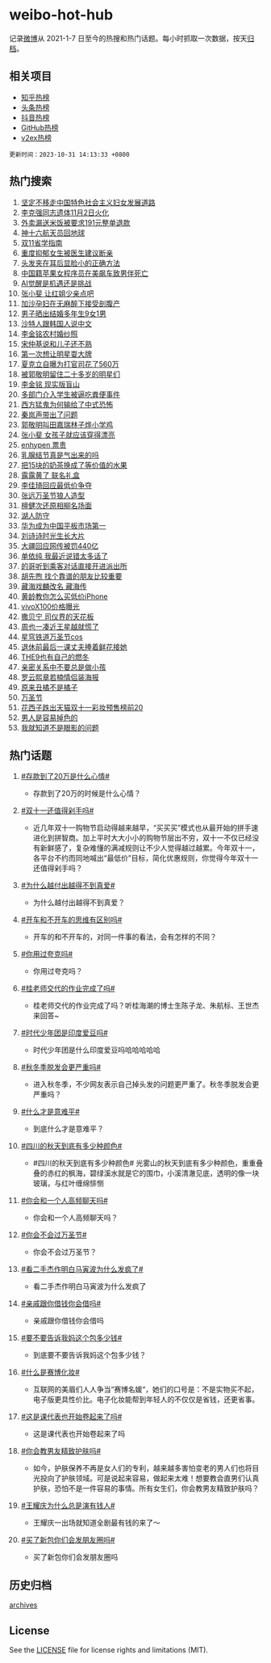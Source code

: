 # weibo-hot-hub

记录[微博](https://www.weibo.com)从 2021-1-7 日至今的热搜和热门话题。每小时抓取一次数据，按天[归档](archives)。

## 相关项目

- [知乎热榜](https://github.com/lonnyzhang423/zhihu-hot-hub)
- [头条热榜](https://github.com/lonnyzhang423/toutiao-hot-hub)
- [抖音热榜](https://github.com/lonnyzhang423/douyin-hot-hub)
- [GitHub热榜](https://github.com/lonnyzhang423/github-hot-hub)
- [v2ex热榜](https://github.com/lonnyzhang423/v2ex-hot-hub)


`更新时间：2023-10-31 14:13:33 +0800`

## 热门搜索

1. [坚定不移走中国特色社会主义妇女发展道路](https://m.weibo.cn/search?containerid=100103type%3D1%26t%3D10%26q%3D%23%E5%9D%9A%E5%AE%9A%E4%B8%8D%E7%A7%BB%E8%B5%B0%E4%B8%AD%E5%9B%BD%E7%89%B9%E8%89%B2%E7%A4%BE%E4%BC%9A%E4%B8%BB%E4%B9%89%E5%A6%87%E5%A5%B3%E5%8F%91%E5%B1%95%E9%81%93%E8%B7%AF%23&stream_entry_id=51&isnewpage=1&extparam=seat%3D1%26q%3D%2523%25E5%259D%259A%25E5%25AE%259A%25E4%25B8%258D%25E7%25A7%25BB%25E8%25B5%25B0%25E4%25B8%25AD%25E5%259B%25BD%25E7%2589%25B9%25E8%2589%25B2%25E7%25A4%25BE%25E4%25BC%259A%25E4%25B8%25BB%25E4%25B9%2589%25E5%25A6%2587%25E5%25A5%25B3%25E5%258F%2591%25E5%25B1%2595%25E9%2581%2593%25E8%25B7%25AF%2523%26dgr%3D0%26pos%3D0%26c_type%3D51%26stream_entry_id%3D51%26cate%3D10103%26filter_type%3Drealtimehot%26display_time%3D1698732812%26pre_seqid%3D169873281231391318017)
1. [李克强同志遗体11月2日火化](https://m.weibo.cn/search?containerid=100103type%3D1%26t%3D10%26q%3D%23%E6%9D%8E%E5%85%8B%E5%BC%BA%E5%90%8C%E5%BF%97%E9%81%97%E4%BD%9311%E6%9C%882%E6%97%A5%E7%81%AB%E5%8C%96%23&stream_entry_id=31&isnewpage=1&extparam=seat%3D1%26q%3D%2523%25E6%259D%258E%25E5%2585%258B%25E5%25BC%25BA%25E5%2590%258C%25E5%25BF%2597%25E9%2581%2597%25E4%25BD%259311%25E6%259C%25882%25E6%2597%25A5%25E7%2581%25AB%25E5%258C%2596%2523%26dgr%3D0%26pos%3D0%26realpos%3D1%26flag%3D16%26band_rank%3D1%26c_type%3D31%26cate%3D5001%26lcate%3D5001%26stream_entry_id%3D31%26filter_type%3Drealtimehot%26display_time%3D1698732812%26pre_seqid%3D169873281231391318017)
1. [外卖漏送米饭被要求191元整单退款](https://m.weibo.cn/search?containerid=100103type%3D1%26t%3D10%26q%3D%23%E5%A4%96%E5%8D%96%E6%BC%8F%E9%80%81%E7%B1%B3%E9%A5%AD%E8%A2%AB%E8%A6%81%E6%B1%82191%E5%85%83%E6%95%B4%E5%8D%95%E9%80%80%E6%AC%BE%23&stream_entry_id=31&isnewpage=1&extparam=seat%3D1%26q%3D%2523%25E5%25A4%2596%25E5%258D%2596%25E6%25BC%258F%25E9%2580%2581%25E7%25B1%25B3%25E9%25A5%25AD%25E8%25A2%25AB%25E8%25A6%2581%25E6%25B1%2582191%25E5%2585%2583%25E6%2595%25B4%25E5%258D%2595%25E9%2580%2580%25E6%25AC%25BE%2523%26dgr%3D0%26pos%3D1%26realpos%3D2%26flag%3D0%26band_rank%3D2%26c_type%3D31%26cate%3D5001%26lcate%3D5001%26stream_entry_id%3D31%26filter_type%3Drealtimehot%26display_time%3D1698732812%26pre_seqid%3D169873281231391318017)
1. [神十六航天员回地球](https://m.weibo.cn/search?containerid=100103type%3D1%26t%3D10%26q%3D%23%E7%A5%9E%E5%8D%81%E5%85%AD%E8%88%AA%E5%A4%A9%E5%91%98%E5%9B%9E%E5%9C%B0%E7%90%83%23&stream_entry_id=31&isnewpage=1&extparam=seat%3D1%26q%3D%2523%25E7%25A5%259E%25E5%258D%2581%25E5%2585%25AD%25E8%2588%25AA%25E5%25A4%25A9%25E5%2591%2598%25E5%259B%259E%25E5%259C%25B0%25E7%2590%2583%2523%26dgr%3D0%26pos%3D2%26realpos%3D3%26flag%3D1%26band_rank%3D3%26c_type%3D31%26cate%3D5001%26lcate%3D5001%26stream_entry_id%3D31%26filter_type%3Drealtimehot%26display_time%3D1698732812%26pre_seqid%3D169873281231391318017)
1. [双11省学指南](https://m.weibo.cn/search?containerid=100103type%3D1%26t%3D10%26q%3D%23%E5%8F%8C11%E7%9C%81%E5%AD%A6%E6%8C%87%E5%8D%97%23&stream_entry_id=31&isnewpage=1&extparam=seat%3D1%26q%3D%2523%25E5%258F%258C11%25E7%259C%2581%25E5%25AD%25A6%25E6%258C%2587%25E5%258D%2597%2523%26dgr%3D0%26pos%3D3%26adid%3D209799%26cate%3D5001%26topic_ad%3D1%26band_rank%3D4%26c_type%3D31%26lcate%3D5001%26is_ad_pos%3D1%26stream_entry_id%3D31%26filter_type%3Drealtimehot%26display_time%3D1698732812%26pre_seqid%3D169873281231391318017)
1. [重度抑郁女生被医生建议断亲](https://m.weibo.cn/search?containerid=100103type%3D1%26t%3D10%26q%3D%23%E9%87%8D%E5%BA%A6%E6%8A%91%E9%83%81%E5%A5%B3%E7%94%9F%E8%A2%AB%E5%8C%BB%E7%94%9F%E5%BB%BA%E8%AE%AE%E6%96%AD%E4%BA%B2%23&stream_entry_id=31&isnewpage=1&extparam=seat%3D1%26q%3D%2523%25E9%2587%258D%25E5%25BA%25A6%25E6%258A%2591%25E9%2583%2581%25E5%25A5%25B3%25E7%2594%259F%25E8%25A2%25AB%25E5%258C%25BB%25E7%2594%259F%25E5%25BB%25BA%25E8%25AE%25AE%25E6%2596%25AD%25E4%25BA%25B2%2523%26dgr%3D0%26pos%3D4%26realpos%3D4%26flag%3D16%26band_rank%3D4%26c_type%3D31%26cate%3D5001%26lcate%3D5001%26stream_entry_id%3D31%26filter_type%3Drealtimehot%26display_time%3D1698732812%26pre_seqid%3D169873281231391318017)
1. [头发夹在耳后显脸小的正确方法](https://m.weibo.cn/search?containerid=100103type%3D1%26t%3D10%26q%3D%E5%A4%B4%E5%8F%91%E5%A4%B9%E5%9C%A8%E8%80%B3%E5%90%8E%E6%98%BE%E8%84%B8%E5%B0%8F%E7%9A%84%E6%AD%A3%E7%A1%AE%E6%96%B9%E6%B3%95&stream_entry_id=31&isnewpage=1&extparam=seat%3D1%26q%3D%25E5%25A4%25B4%25E5%258F%2591%25E5%25A4%25B9%25E5%259C%25A8%25E8%2580%25B3%25E5%2590%258E%25E6%2598%25BE%25E8%2584%25B8%25E5%25B0%258F%25E7%259A%2584%25E6%25AD%25A3%25E7%25A1%25AE%25E6%2596%25B9%25E6%25B3%2595%26dgr%3D0%26pos%3D5%26realpos%3D5%26flag%3D16%26band_rank%3D5%26c_type%3D31%26cate%3D5001%26lcate%3D5001%26stream_entry_id%3D31%26filter_type%3Drealtimehot%26display_time%3D1698732812%26pre_seqid%3D169873281231391318017)
1. [中国籍苹果女程序员在美飙车致男伴死亡](https://m.weibo.cn/search?containerid=100103type%3D1%26t%3D10%26q%3D%23%E4%B8%AD%E5%9B%BD%E7%B1%8D%E8%8B%B9%E6%9E%9C%E5%A5%B3%E7%A8%8B%E5%BA%8F%E5%91%98%E5%9C%A8%E7%BE%8E%E9%A3%99%E8%BD%A6%E8%87%B4%E7%94%B7%E4%BC%B4%E6%AD%BB%E4%BA%A1%23&stream_entry_id=31&isnewpage=1&extparam=seat%3D1%26q%3D%2523%25E4%25B8%25AD%25E5%259B%25BD%25E7%25B1%258D%25E8%258B%25B9%25E6%259E%259C%25E5%25A5%25B3%25E7%25A8%258B%25E5%25BA%258F%25E5%2591%2598%25E5%259C%25A8%25E7%25BE%258E%25E9%25A3%2599%25E8%25BD%25A6%25E8%2587%25B4%25E7%2594%25B7%25E4%25BC%25B4%25E6%25AD%25BB%25E4%25BA%25A1%2523%26dgr%3D0%26pos%3D6%26realpos%3D6%26flag%3D2%26band_rank%3D6%26c_type%3D31%26cate%3D5001%26lcate%3D5001%26stream_entry_id%3D31%26filter_type%3Drealtimehot%26display_time%3D1698732812%26pre_seqid%3D169873281231391318017)
1. [AI觉醒是机遇还是挑战](https://m.weibo.cn/search?containerid=100103type%3D1%26t%3D10%26q%3D%23AI%E8%A7%89%E9%86%92%E6%98%AF%E6%9C%BA%E9%81%87%E8%BF%98%E6%98%AF%E6%8C%91%E6%88%98%23&stream_entry_id=31&isnewpage=1&extparam=seat%3D1%26q%3D%2523AI%25E8%25A7%2589%25E9%2586%2592%25E6%2598%25AF%25E6%259C%25BA%25E9%2581%2587%25E8%25BF%2598%25E6%2598%25AF%25E6%258C%2591%25E6%2588%2598%2523%26dgr%3D0%26pos%3D7%26adid%3D209777%26cate%3D5001%26topic_ad%3D1%26band_rank%3D7%26c_type%3D31%26lcate%3D5001%26is_ad_pos%3D1%26stream_entry_id%3D31%26filter_type%3Drealtimehot%26display_time%3D1698732812%26pre_seqid%3D169873281231391318017)
1. [张小斐 让红姐少亲点吧](https://m.weibo.cn/search?containerid=100103type%3D1%26t%3D10%26q%3D%E5%BC%A0%E5%B0%8F%E6%96%90+%E8%AE%A9%E7%BA%A2%E5%A7%90%E5%B0%91%E4%BA%B2%E7%82%B9%E5%90%A7&stream_entry_id=31&isnewpage=1&extparam=seat%3D1%26q%3D%25E5%25BC%25A0%25E5%25B0%258F%25E6%2596%2590%2520%25E8%25AE%25A9%25E7%25BA%25A2%25E5%25A7%2590%25E5%25B0%2591%25E4%25BA%25B2%25E7%2582%25B9%25E5%2590%25A7%26dgr%3D0%26pos%3D8%26realpos%3D7%26flag%3D1%26band_rank%3D7%26c_type%3D31%26cate%3D5001%26lcate%3D5001%26stream_entry_id%3D31%26filter_type%3Drealtimehot%26display_time%3D1698732812%26pre_seqid%3D169873281231391318017)
1. [加沙孕妇在无麻醉下接受剖腹产](https://m.weibo.cn/search?containerid=100103type%3D1%26t%3D10%26q%3D%23%E5%8A%A0%E6%B2%99%E5%AD%95%E5%A6%87%E5%9C%A8%E6%97%A0%E9%BA%BB%E9%86%89%E4%B8%8B%E6%8E%A5%E5%8F%97%E5%89%96%E8%85%B9%E4%BA%A7%23&stream_entry_id=31&isnewpage=1&extparam=seat%3D1%26q%3D%2523%25E5%258A%25A0%25E6%25B2%2599%25E5%25AD%2595%25E5%25A6%2587%25E5%259C%25A8%25E6%2597%25A0%25E9%25BA%25BB%25E9%2586%2589%25E4%25B8%258B%25E6%258E%25A5%25E5%258F%2597%25E5%2589%2596%25E8%2585%25B9%25E4%25BA%25A7%2523%26dgr%3D0%26pos%3D9%26realpos%3D8%26flag%3D0%26band_rank%3D8%26c_type%3D31%26cate%3D5001%26lcate%3D5001%26stream_entry_id%3D31%26filter_type%3Drealtimehot%26display_time%3D1698732812%26pre_seqid%3D169873281231391318017)
1. [男子晒出结婚多年生9女1男](https://m.weibo.cn/search?containerid=100103type%3D1%26t%3D10%26q%3D%23%E7%94%B7%E5%AD%90%E6%99%92%E5%87%BA%E7%BB%93%E5%A9%9A%E5%A4%9A%E5%B9%B4%E7%94%9F9%E5%A5%B31%E7%94%B7%23&stream_entry_id=31&isnewpage=1&extparam=seat%3D1%26q%3D%2523%25E7%2594%25B7%25E5%25AD%2590%25E6%2599%2592%25E5%2587%25BA%25E7%25BB%2593%25E5%25A9%259A%25E5%25A4%259A%25E5%25B9%25B4%25E7%2594%259F9%25E5%25A5%25B31%25E7%2594%25B7%2523%26dgr%3D0%26pos%3D10%26realpos%3D9%26flag%3D0%26band_rank%3D9%26c_type%3D31%26cate%3D5001%26lcate%3D5001%26stream_entry_id%3D31%26filter_type%3Drealtimehot%26display_time%3D1698732812%26pre_seqid%3D169873281231391318017)
1. [沙特人跟韩国人说中文](https://m.weibo.cn/search?containerid=100103type%3D1%26t%3D10%26q%3D%E6%B2%99%E7%89%B9%E4%BA%BA%E8%B7%9F%E9%9F%A9%E5%9B%BD%E4%BA%BA%E8%AF%B4%E4%B8%AD%E6%96%87&stream_entry_id=31&isnewpage=1&extparam=seat%3D1%26q%3D%25E6%25B2%2599%25E7%2589%25B9%25E4%25BA%25BA%25E8%25B7%259F%25E9%259F%25A9%25E5%259B%25BD%25E4%25BA%25BA%25E8%25AF%25B4%25E4%25B8%25AD%25E6%2596%2587%26dgr%3D0%26pos%3D11%26realpos%3D10%26flag%3D0%26band_rank%3D10%26c_type%3D31%26cate%3D5001%26lcate%3D5001%26stream_entry_id%3D31%26filter_type%3Drealtimehot%26display_time%3D1698732812%26pre_seqid%3D169873281231391318017)
1. [李金铭农村婚纱照](https://m.weibo.cn/search?containerid=100103type%3D1%26t%3D10%26q%3D%23%E6%9D%8E%E9%87%91%E9%93%AD%E5%86%9C%E6%9D%91%E5%A9%9A%E7%BA%B1%E7%85%A7%23&stream_entry_id=31&isnewpage=1&extparam=seat%3D1%26q%3D%2523%25E6%259D%258E%25E9%2587%2591%25E9%2593%25AD%25E5%2586%259C%25E6%259D%2591%25E5%25A9%259A%25E7%25BA%25B1%25E7%2585%25A7%2523%26dgr%3D0%26pos%3D12%26realpos%3D11%26flag%3D2%26band_rank%3D11%26c_type%3D31%26cate%3D5001%26lcate%3D5001%26stream_entry_id%3D31%26filter_type%3Drealtimehot%26display_time%3D1698732812%26pre_seqid%3D169873281231391318017)
1. [宋仲基说和儿子还不熟](https://m.weibo.cn/search?containerid=100103type%3D1%26t%3D10%26q%3D%23%E5%AE%8B%E4%BB%B2%E5%9F%BA%E8%AF%B4%E5%92%8C%E5%84%BF%E5%AD%90%E8%BF%98%E4%B8%8D%E7%86%9F%23&stream_entry_id=31&isnewpage=1&extparam=seat%3D1%26q%3D%2523%25E5%25AE%258B%25E4%25BB%25B2%25E5%259F%25BA%25E8%25AF%25B4%25E5%2592%258C%25E5%2584%25BF%25E5%25AD%2590%25E8%25BF%2598%25E4%25B8%258D%25E7%2586%259F%2523%26dgr%3D0%26pos%3D13%26realpos%3D12%26flag%3D2%26band_rank%3D12%26c_type%3D31%26cate%3D5001%26lcate%3D5001%26stream_entry_id%3D31%26filter_type%3Drealtimehot%26display_time%3D1698732812%26pre_seqid%3D169873281231391318017)
1. [第一次想让明星耍大牌](https://m.weibo.cn/search?containerid=100103type%3D1%26t%3D10%26q%3D%23%E7%AC%AC%E4%B8%80%E6%AC%A1%E6%83%B3%E8%AE%A9%E6%98%8E%E6%98%9F%E8%80%8D%E5%A4%A7%E7%89%8C%23&stream_entry_id=31&isnewpage=1&extparam=seat%3D1%26q%3D%2523%25E7%25AC%25AC%25E4%25B8%2580%25E6%25AC%25A1%25E6%2583%25B3%25E8%25AE%25A9%25E6%2598%258E%25E6%2598%259F%25E8%2580%258D%25E5%25A4%25A7%25E7%2589%258C%2523%26dgr%3D0%26pos%3D14%26realpos%3D13%26flag%3D1%26band_rank%3D13%26c_type%3D31%26cate%3D5001%26lcate%3D5001%26stream_entry_id%3D31%26filter_type%3Drealtimehot%26display_time%3D1698732812%26pre_seqid%3D169873281231391318017)
1. [夏克立自曝为打官司花了560万](https://m.weibo.cn/search?containerid=100103type%3D1%26t%3D10%26q%3D%23%E5%A4%8F%E5%85%8B%E7%AB%8B%E8%87%AA%E6%9B%9D%E4%B8%BA%E6%89%93%E5%AE%98%E5%8F%B8%E8%8A%B1%E4%BA%86560%E4%B8%87%23&stream_entry_id=31&isnewpage=1&extparam=seat%3D1%26q%3D%2523%25E5%25A4%258F%25E5%2585%258B%25E7%25AB%258B%25E8%2587%25AA%25E6%259B%259D%25E4%25B8%25BA%25E6%2589%2593%25E5%25AE%2598%25E5%258F%25B8%25E8%258A%25B1%25E4%25BA%2586560%25E4%25B8%2587%2523%26dgr%3D0%26pos%3D15%26realpos%3D14%26flag%3D2%26band_rank%3D14%26c_type%3D31%26cate%3D5001%26lcate%3D5001%26stream_entry_id%3D31%26filter_type%3Drealtimehot%26display_time%3D1698732812%26pre_seqid%3D169873281231391318017)
1. [被郭敬明留住二十多岁的明星们](https://m.weibo.cn/search?containerid=100103type%3D1%26t%3D10%26q%3D%23%E8%A2%AB%E9%83%AD%E6%95%AC%E6%98%8E%E7%95%99%E4%BD%8F%E4%BA%8C%E5%8D%81%E5%A4%9A%E5%B2%81%E7%9A%84%E6%98%8E%E6%98%9F%E4%BB%AC%23&stream_entry_id=31&isnewpage=1&extparam=seat%3D1%26q%3D%2523%25E8%25A2%25AB%25E9%2583%25AD%25E6%2595%25AC%25E6%2598%258E%25E7%2595%2599%25E4%25BD%258F%25E4%25BA%258C%25E5%258D%2581%25E5%25A4%259A%25E5%25B2%2581%25E7%259A%2584%25E6%2598%258E%25E6%2598%259F%25E4%25BB%25AC%2523%26dgr%3D0%26pos%3D16%26realpos%3D15%26flag%3D2%26band_rank%3D15%26c_type%3D31%26cate%3D5001%26lcate%3D5001%26stream_entry_id%3D31%26filter_type%3Drealtimehot%26display_time%3D1698732812%26pre_seqid%3D169873281231391318017)
1. [李金铭 现实版盲山](https://m.weibo.cn/search?containerid=100103type%3D1%26t%3D10%26q%3D%E6%9D%8E%E9%87%91%E9%93%AD+%E7%8E%B0%E5%AE%9E%E7%89%88%E7%9B%B2%E5%B1%B1&stream_entry_id=31&isnewpage=1&extparam=seat%3D1%26q%3D%25E6%259D%258E%25E9%2587%2591%25E9%2593%25AD%2520%25E7%258E%25B0%25E5%25AE%259E%25E7%2589%2588%25E7%259B%25B2%25E5%25B1%25B1%26dgr%3D0%26pos%3D17%26realpos%3D16%26flag%3D2%26band_rank%3D16%26c_type%3D31%26cate%3D5001%26lcate%3D5001%26stream_entry_id%3D31%26filter_type%3Drealtimehot%26display_time%3D1698732812%26pre_seqid%3D169873281231391318017)
1. [多部门介入学生被逼吃粪便事件](https://m.weibo.cn/search?containerid=100103type%3D1%26t%3D10%26q%3D%23%E5%A4%9A%E9%83%A8%E9%97%A8%E4%BB%8B%E5%85%A5%E5%AD%A6%E7%94%9F%E8%A2%AB%E9%80%BC%E5%90%83%E7%B2%AA%E4%BE%BF%E4%BA%8B%E4%BB%B6%23&stream_entry_id=31&isnewpage=1&extparam=seat%3D1%26q%3D%2523%25E5%25A4%259A%25E9%2583%25A8%25E9%2597%25A8%25E4%25BB%258B%25E5%2585%25A5%25E5%25AD%25A6%25E7%2594%259F%25E8%25A2%25AB%25E9%2580%25BC%25E5%2590%2583%25E7%25B2%25AA%25E4%25BE%25BF%25E4%25BA%258B%25E4%25BB%25B6%2523%26dgr%3D0%26pos%3D18%26realpos%3D17%26flag%3D1%26band_rank%3D17%26c_type%3D31%26cate%3D5001%26lcate%3D5001%26stream_entry_id%3D31%26filter_type%3Drealtimehot%26display_time%3D1698732812%26pre_seqid%3D169873281231391318017)
1. [西方猛鬼为何输给了中式恐怖](https://m.weibo.cn/search?containerid=100103type%3D1%26t%3D10%26q%3D%23%E8%A5%BF%E6%96%B9%E7%8C%9B%E9%AC%BC%E4%B8%BA%E4%BD%95%E8%BE%93%E7%BB%99%E4%BA%86%E4%B8%AD%E5%BC%8F%E6%81%90%E6%80%96%23&stream_entry_id=31&isnewpage=1&extparam=seat%3D1%26q%3D%2523%25E8%25A5%25BF%25E6%2596%25B9%25E7%258C%259B%25E9%25AC%25BC%25E4%25B8%25BA%25E4%25BD%2595%25E8%25BE%2593%25E7%25BB%2599%25E4%25BA%2586%25E4%25B8%25AD%25E5%25BC%258F%25E6%2581%2590%25E6%2580%2596%2523%26dgr%3D0%26pos%3D19%26realpos%3D18%26flag%3D1%26band_rank%3D18%26c_type%3D31%26cate%3D5001%26lcate%3D5001%26stream_entry_id%3D31%26filter_type%3Drealtimehot%26display_time%3D1698732812%26pre_seqid%3D169873281231391318017)
1. [秦岚声带出了问题](https://m.weibo.cn/search?containerid=100103type%3D1%26t%3D10%26q%3D%23%E7%A7%A6%E5%B2%9A%E5%A3%B0%E5%B8%A6%E5%87%BA%E4%BA%86%E9%97%AE%E9%A2%98%23&stream_entry_id=31&isnewpage=1&extparam=seat%3D1%26q%3D%2523%25E7%25A7%25A6%25E5%25B2%259A%25E5%25A3%25B0%25E5%25B8%25A6%25E5%2587%25BA%25E4%25BA%2586%25E9%2597%25AE%25E9%25A2%2598%2523%26dgr%3D0%26pos%3D20%26realpos%3D19%26flag%3D1%26band_rank%3D19%26c_type%3D31%26cate%3D5001%26lcate%3D5001%26stream_entry_id%3D31%26filter_type%3Drealtimehot%26display_time%3D1698732812%26pre_seqid%3D169873281231391318017)
1. [郭敬明叫田嘉瑞林子烨小学鸡](https://m.weibo.cn/search?containerid=100103type%3D1%26t%3D10%26q%3D%23%E9%83%AD%E6%95%AC%E6%98%8E%E5%8F%AB%E7%94%B0%E5%98%89%E7%91%9E%E6%9E%97%E5%AD%90%E7%83%A8%E5%B0%8F%E5%AD%A6%E9%B8%A1%23&stream_entry_id=31&isnewpage=1&extparam=seat%3D1%26q%3D%2523%25E9%2583%25AD%25E6%2595%25AC%25E6%2598%258E%25E5%258F%25AB%25E7%2594%25B0%25E5%2598%2589%25E7%2591%259E%25E6%259E%2597%25E5%25AD%2590%25E7%2583%25A8%25E5%25B0%258F%25E5%25AD%25A6%25E9%25B8%25A1%2523%26dgr%3D0%26pos%3D21%26realpos%3D20%26flag%3D1%26band_rank%3D20%26c_type%3D31%26cate%3D5001%26lcate%3D5001%26stream_entry_id%3D31%26filter_type%3Drealtimehot%26display_time%3D1698732812%26pre_seqid%3D169873281231391318017)
1. [张小斐 女孩子就应该穿得漂亮](https://m.weibo.cn/search?containerid=100103type%3D1%26t%3D10%26q%3D%E5%BC%A0%E5%B0%8F%E6%96%90+%E5%A5%B3%E5%AD%A9%E5%AD%90%E5%B0%B1%E5%BA%94%E8%AF%A5%E7%A9%BF%E5%BE%97%E6%BC%82%E4%BA%AE&stream_entry_id=31&isnewpage=1&extparam=seat%3D1%26q%3D%25E5%25BC%25A0%25E5%25B0%258F%25E6%2596%2590%2520%25E5%25A5%25B3%25E5%25AD%25A9%25E5%25AD%2590%25E5%25B0%25B1%25E5%25BA%2594%25E8%25AF%25A5%25E7%25A9%25BF%25E5%25BE%2597%25E6%25BC%2582%25E4%25BA%25AE%26dgr%3D0%26pos%3D22%26realpos%3D21%26flag%3D1%26band_rank%3D21%26c_type%3D31%26cate%3D5001%26lcate%3D5001%26stream_entry_id%3D31%26filter_type%3Drealtimehot%26display_time%3D1698732812%26pre_seqid%3D169873281231391318017)
1. [enhypen 票贵](https://m.weibo.cn/search?containerid=100103type%3D1%26t%3D10%26q%3Denhypen+%E7%A5%A8%E8%B4%B5&stream_entry_id=31&isnewpage=1&extparam=seat%3D1%26q%3Denhypen%2520%25E7%25A5%25A8%25E8%25B4%25B5%26dgr%3D0%26pos%3D23%26realpos%3D22%26flag%3D1%26band_rank%3D22%26c_type%3D31%26cate%3D5001%26lcate%3D5001%26stream_entry_id%3D31%26filter_type%3Drealtimehot%26display_time%3D1698732812%26pre_seqid%3D169873281231391318017)
1. [乳腺结节真是气出来的吗](https://m.weibo.cn/search?containerid=100103type%3D1%26t%3D10%26q%3D%23%E4%B9%B3%E8%85%BA%E7%BB%93%E8%8A%82%E7%9C%9F%E6%98%AF%E6%B0%94%E5%87%BA%E6%9D%A5%E7%9A%84%E5%90%97%23&stream_entry_id=31&isnewpage=1&extparam=seat%3D1%26q%3D%2523%25E4%25B9%25B3%25E8%2585%25BA%25E7%25BB%2593%25E8%258A%2582%25E7%259C%259F%25E6%2598%25AF%25E6%25B0%2594%25E5%2587%25BA%25E6%259D%25A5%25E7%259A%2584%25E5%2590%2597%2523%26dgr%3D0%26pos%3D24%26realpos%3D23%26flag%3D0%26band_rank%3D23%26c_type%3D31%26cate%3D5001%26lcate%3D5001%26stream_entry_id%3D31%26filter_type%3Drealtimehot%26display_time%3D1698732812%26pre_seqid%3D169873281231391318017)
1. [把15块的奶茶换成了等价值的水果](https://m.weibo.cn/search?containerid=100103type%3D1%26t%3D10%26q%3D%23%E6%8A%8A15%E5%9D%97%E7%9A%84%E5%A5%B6%E8%8C%B6%E6%8D%A2%E6%88%90%E4%BA%86%E7%AD%89%E4%BB%B7%E5%80%BC%E7%9A%84%E6%B0%B4%E6%9E%9C%23&stream_entry_id=31&isnewpage=1&extparam=seat%3D1%26q%3D%2523%25E6%258A%258A15%25E5%259D%2597%25E7%259A%2584%25E5%25A5%25B6%25E8%258C%25B6%25E6%258D%25A2%25E6%2588%2590%25E4%25BA%2586%25E7%25AD%2589%25E4%25BB%25B7%25E5%2580%25BC%25E7%259A%2584%25E6%25B0%25B4%25E6%259E%259C%2523%26dgr%3D0%26pos%3D25%26realpos%3D24%26flag%3D1%26band_rank%3D24%26c_type%3D31%26cate%3D5001%26lcate%3D5001%26stream_entry_id%3D31%26filter_type%3Drealtimehot%26display_time%3D1698732812%26pre_seqid%3D169873281231391318017)
1. [露露黄了 联名礼盒](https://m.weibo.cn/search?containerid=100103type%3D1%26t%3D10%26q%3D%E9%9C%B2%E9%9C%B2%E9%BB%84%E4%BA%86+%E8%81%94%E5%90%8D%E7%A4%BC%E7%9B%92&stream_entry_id=31&isnewpage=1&extparam=seat%3D1%26q%3D%25E9%259C%25B2%25E9%259C%25B2%25E9%25BB%2584%25E4%25BA%2586%2520%25E8%2581%2594%25E5%2590%258D%25E7%25A4%25BC%25E7%259B%2592%26dgr%3D0%26pos%3D26%26realpos%3D25%26flag%3D1%26band_rank%3D25%26c_type%3D31%26cate%3D5001%26lcate%3D5001%26stream_entry_id%3D31%26filter_type%3Drealtimehot%26display_time%3D1698732812%26pre_seqid%3D169873281231391318017)
1. [李佳琦回应最低价争夺](https://m.weibo.cn/search?containerid=100103type%3D1%26t%3D10%26q%3D%23%E6%9D%8E%E4%BD%B3%E7%90%A6%E5%9B%9E%E5%BA%94%E6%9C%80%E4%BD%8E%E4%BB%B7%E4%BA%89%E5%A4%BA%23&stream_entry_id=31&isnewpage=1&extparam=seat%3D1%26q%3D%2523%25E6%259D%258E%25E4%25BD%25B3%25E7%2590%25A6%25E5%259B%259E%25E5%25BA%2594%25E6%259C%2580%25E4%25BD%258E%25E4%25BB%25B7%25E4%25BA%2589%25E5%25A4%25BA%2523%26dgr%3D0%26pos%3D27%26realpos%3D26%26flag%3D1%26band_rank%3D26%26c_type%3D31%26cate%3D5001%26lcate%3D5001%26stream_entry_id%3D31%26filter_type%3Drealtimehot%26display_time%3D1698732812%26pre_seqid%3D169873281231391318017)
1. [张远万圣节狼人造型](https://m.weibo.cn/search?containerid=100103type%3D1%26t%3D10%26q%3D%23%E5%BC%A0%E8%BF%9C%E4%B8%87%E5%9C%A3%E8%8A%82%E7%8B%BC%E4%BA%BA%E9%80%A0%E5%9E%8B%23&stream_entry_id=31&isnewpage=1&extparam=seat%3D1%26q%3D%2523%25E5%25BC%25A0%25E8%25BF%259C%25E4%25B8%2587%25E5%259C%25A3%25E8%258A%2582%25E7%258B%25BC%25E4%25BA%25BA%25E9%2580%25A0%25E5%259E%258B%2523%26dgr%3D0%26pos%3D28%26realpos%3D27%26flag%3D1%26band_rank%3D27%26c_type%3D31%26cate%3D5001%26lcate%3D5001%26stream_entry_id%3D31%26filter_type%3Drealtimehot%26display_time%3D1698732812%26pre_seqid%3D169873281231391318017)
1. [檀健次还原相柳名场面](https://m.weibo.cn/search?containerid=100103type%3D1%26t%3D10%26q%3D%23%E6%AA%80%E5%81%A5%E6%AC%A1%E8%BF%98%E5%8E%9F%E7%9B%B8%E6%9F%B3%E5%90%8D%E5%9C%BA%E9%9D%A2%23&stream_entry_id=31&isnewpage=1&extparam=seat%3D1%26q%3D%2523%25E6%25AA%2580%25E5%2581%25A5%25E6%25AC%25A1%25E8%25BF%2598%25E5%258E%259F%25E7%259B%25B8%25E6%259F%25B3%25E5%2590%258D%25E5%259C%25BA%25E9%259D%25A2%2523%26dgr%3D0%26pos%3D29%26realpos%3D28%26flag%3D1%26band_rank%3D28%26c_type%3D31%26cate%3D5001%26lcate%3D5001%26stream_entry_id%3D31%26filter_type%3Drealtimehot%26display_time%3D1698732812%26pre_seqid%3D169873281231391318017)
1. [湖人防守](https://m.weibo.cn/search?containerid=100103type%3D1%26t%3D10%26q%3D%E6%B9%96%E4%BA%BA%E9%98%B2%E5%AE%88&stream_entry_id=31&isnewpage=1&extparam=seat%3D1%26q%3D%25E6%25B9%2596%25E4%25BA%25BA%25E9%2598%25B2%25E5%25AE%2588%26dgr%3D0%26pos%3D30%26realpos%3D29%26flag%3D1%26band_rank%3D29%26c_type%3D31%26cate%3D5001%26lcate%3D5001%26stream_entry_id%3D31%26filter_type%3Drealtimehot%26display_time%3D1698732812%26pre_seqid%3D169873281231391318017)
1. [华为成为中国平板市场第一](https://m.weibo.cn/search?containerid=100103type%3D1%26t%3D10%26q%3D%23%E5%8D%8E%E4%B8%BA%E6%88%90%E4%B8%BA%E4%B8%AD%E5%9B%BD%E5%B9%B3%E6%9D%BF%E5%B8%82%E5%9C%BA%E7%AC%AC%E4%B8%80%23&stream_entry_id=31&isnewpage=1&extparam=seat%3D1%26q%3D%2523%25E5%258D%258E%25E4%25B8%25BA%25E6%2588%2590%25E4%25B8%25BA%25E4%25B8%25AD%25E5%259B%25BD%25E5%25B9%25B3%25E6%259D%25BF%25E5%25B8%2582%25E5%259C%25BA%25E7%25AC%25AC%25E4%25B8%2580%2523%26dgr%3D0%26pos%3D31%26realpos%3D30%26flag%3D1%26band_rank%3D30%26c_type%3D31%26cate%3D5001%26lcate%3D5001%26stream_entry_id%3D31%26filter_type%3Drealtimehot%26display_time%3D1698732812%26pre_seqid%3D169873281231391318017)
1. [刘诗诗时光生长大片](https://m.weibo.cn/search?containerid=100103type%3D1%26t%3D10%26q%3D%23%E5%88%98%E8%AF%97%E8%AF%97%E6%97%B6%E5%85%89%E7%94%9F%E9%95%BF%E5%A4%A7%E7%89%87%23&stream_entry_id=31&isnewpage=1&extparam=seat%3D1%26q%3D%2523%25E5%2588%2598%25E8%25AF%2597%25E8%25AF%2597%25E6%2597%25B6%25E5%2585%2589%25E7%2594%259F%25E9%2595%25BF%25E5%25A4%25A7%25E7%2589%2587%2523%26dgr%3D0%26pos%3D32%26realpos%3D31%26flag%3D1%26band_rank%3D31%26c_type%3D31%26cate%3D5001%26lcate%3D5001%26stream_entry_id%3D31%26filter_type%3Drealtimehot%26display_time%3D1698732812%26pre_seqid%3D169873281231391318017)
1. [大疆回应网传被罚440亿](https://m.weibo.cn/search?containerid=100103type%3D1%26t%3D10%26q%3D%23%E5%A4%A7%E7%96%86%E5%9B%9E%E5%BA%94%E7%BD%91%E4%BC%A0%E8%A2%AB%E7%BD%9A440%E4%BA%BF%23&stream_entry_id=31&isnewpage=1&extparam=seat%3D1%26q%3D%2523%25E5%25A4%25A7%25E7%2596%2586%25E5%259B%259E%25E5%25BA%2594%25E7%25BD%2591%25E4%25BC%25A0%25E8%25A2%25AB%25E7%25BD%259A440%25E4%25BA%25BF%2523%26dgr%3D0%26pos%3D33%26realpos%3D32%26flag%3D1%26band_rank%3D32%26c_type%3D31%26cate%3D5001%26lcate%3D5001%26stream_entry_id%3D31%26filter_type%3Drealtimehot%26display_time%3D1698732812%26pre_seqid%3D169873281231391318017)
1. [单依纯 我最近说错太多话了](https://m.weibo.cn/search?containerid=100103type%3D1%26t%3D10%26q%3D%E5%8D%95%E4%BE%9D%E7%BA%AF+%E6%88%91%E6%9C%80%E8%BF%91%E8%AF%B4%E9%94%99%E5%A4%AA%E5%A4%9A%E8%AF%9D%E4%BA%86&stream_entry_id=31&isnewpage=1&extparam=seat%3D1%26q%3D%25E5%258D%2595%25E4%25BE%259D%25E7%25BA%25AF%2520%25E6%2588%2591%25E6%259C%2580%25E8%25BF%2591%25E8%25AF%25B4%25E9%2594%2599%25E5%25A4%25AA%25E5%25A4%259A%25E8%25AF%259D%25E4%25BA%2586%26dgr%3D0%26pos%3D34%26realpos%3D33%26flag%3D1%26band_rank%3D33%26c_type%3D31%26cate%3D5001%26lcate%3D5001%26stream_entry_id%3D31%26filter_type%3Drealtimehot%26display_time%3D1698732812%26pre_seqid%3D169873281231391318017)
1. [的哥听到乘客对话直接开进派出所](https://m.weibo.cn/search?containerid=100103type%3D1%26t%3D10%26q%3D%23%E7%9A%84%E5%93%A5%E5%90%AC%E5%88%B0%E4%B9%98%E5%AE%A2%E5%AF%B9%E8%AF%9D%E7%9B%B4%E6%8E%A5%E5%BC%80%E8%BF%9B%E6%B4%BE%E5%87%BA%E6%89%80%23&stream_entry_id=31&isnewpage=1&extparam=seat%3D1%26q%3D%2523%25E7%259A%2584%25E5%2593%25A5%25E5%2590%25AC%25E5%2588%25B0%25E4%25B9%2598%25E5%25AE%25A2%25E5%25AF%25B9%25E8%25AF%259D%25E7%259B%25B4%25E6%258E%25A5%25E5%25BC%2580%25E8%25BF%259B%25E6%25B4%25BE%25E5%2587%25BA%25E6%2589%2580%2523%26dgr%3D0%26pos%3D35%26realpos%3D34%26flag%3D32768%26band_rank%3D34%26c_type%3D31%26cate%3D5001%26lcate%3D5001%26stream_entry_id%3D31%26filter_type%3Drealtimehot%26display_time%3D1698732812%26pre_seqid%3D169873281231391318017)
1. [胡先煦 找个靠谱的朋友比较重要](https://m.weibo.cn/search?containerid=100103type%3D1%26t%3D10%26q%3D%E8%83%A1%E5%85%88%E7%85%A6+%E6%89%BE%E4%B8%AA%E9%9D%A0%E8%B0%B1%E7%9A%84%E6%9C%8B%E5%8F%8B%E6%AF%94%E8%BE%83%E9%87%8D%E8%A6%81&stream_entry_id=31&isnewpage=1&extparam=seat%3D1%26q%3D%25E8%2583%25A1%25E5%2585%2588%25E7%2585%25A6%2520%25E6%2589%25BE%25E4%25B8%25AA%25E9%259D%25A0%25E8%25B0%25B1%25E7%259A%2584%25E6%259C%258B%25E5%258F%258B%25E6%25AF%2594%25E8%25BE%2583%25E9%2587%258D%25E8%25A6%2581%26dgr%3D0%26pos%3D36%26realpos%3D35%26flag%3D1%26band_rank%3D35%26c_type%3D31%26cate%3D5001%26lcate%3D5001%26stream_entry_id%3D31%26filter_type%3Drealtimehot%26display_time%3D1698732812%26pre_seqid%3D169873281231391318017)
1. [藏海戏麟改名 藏海传](https://m.weibo.cn/search?containerid=100103type%3D1%26t%3D10%26q%3D%E8%97%8F%E6%B5%B7%E6%88%8F%E9%BA%9F%E6%94%B9%E5%90%8D+%E8%97%8F%E6%B5%B7%E4%BC%A0&stream_entry_id=31&isnewpage=1&extparam=seat%3D1%26q%3D%25E8%2597%258F%25E6%25B5%25B7%25E6%2588%258F%25E9%25BA%259F%25E6%2594%25B9%25E5%2590%258D%2520%25E8%2597%258F%25E6%25B5%25B7%25E4%25BC%25A0%26dgr%3D0%26pos%3D37%26realpos%3D36%26flag%3D0%26band_rank%3D36%26c_type%3D31%26cate%3D5001%26lcate%3D5001%26stream_entry_id%3D31%26filter_type%3Drealtimehot%26display_time%3D1698732812%26pre_seqid%3D169873281231391318017)
1. [黄龄教你怎么买低价iPhone](https://m.weibo.cn/search?containerid=100103type%3D1%26t%3D10%26q%3D%23%E9%BB%84%E9%BE%84%E6%95%99%E4%BD%A0%E6%80%8E%E4%B9%88%E4%B9%B0%E4%BD%8E%E4%BB%B7iPhone%23&stream_entry_id=31&isnewpage=1&extparam=seat%3D1%26q%3D%2523%25E9%25BB%2584%25E9%25BE%2584%25E6%2595%2599%25E4%25BD%25A0%25E6%2580%258E%25E4%25B9%2588%25E4%25B9%25B0%25E4%25BD%258E%25E4%25BB%25B7iPhone%2523%26dgr%3D0%26pos%3D38%26adid%3D209812%26realpos%3D37%26flag%3D0%26band_rank%3D37%26c_type%3D31%26cate%3D5001%26lcate%3D5001%26stream_entry_id%3D31%26filter_type%3Drealtimehot%26display_time%3D1698732812%26pre_seqid%3D169873281231391318017)
1. [vivoX100价格曝光](https://m.weibo.cn/search?containerid=100103type%3D1%26t%3D10%26q%3D%23vivoX100%E4%BB%B7%E6%A0%BC%E6%9B%9D%E5%85%89%23&stream_entry_id=31&isnewpage=1&extparam=seat%3D1%26q%3D%2523vivoX100%25E4%25BB%25B7%25E6%25A0%25BC%25E6%259B%259D%25E5%2585%2589%2523%26dgr%3D0%26pos%3D39%26adid%3D209863%26realpos%3D38%26flag%3D0%26band_rank%3D38%26c_type%3D31%26cate%3D5001%26lcate%3D5001%26stream_entry_id%3D31%26filter_type%3Drealtimehot%26display_time%3D1698732812%26pre_seqid%3D169873281231391318017)
1. [撒贝宁 司仪界的天花板](https://m.weibo.cn/search?containerid=100103type%3D1%26t%3D10%26q%3D%E6%92%92%E8%B4%9D%E5%AE%81+%E5%8F%B8%E4%BB%AA%E7%95%8C%E7%9A%84%E5%A4%A9%E8%8A%B1%E6%9D%BF&stream_entry_id=31&isnewpage=1&extparam=seat%3D1%26q%3D%25E6%2592%2592%25E8%25B4%259D%25E5%25AE%2581%2520%25E5%258F%25B8%25E4%25BB%25AA%25E7%2595%258C%25E7%259A%2584%25E5%25A4%25A9%25E8%258A%25B1%25E6%259D%25BF%26dgr%3D0%26pos%3D40%26realpos%3D39%26flag%3D1%26band_rank%3D39%26c_type%3D31%26cate%3D5001%26lcate%3D5001%26stream_entry_id%3D31%26filter_type%3Drealtimehot%26display_time%3D1698732812%26pre_seqid%3D169873281231391318017)
1. [周也一凑近王星越就慌了](https://m.weibo.cn/search?containerid=100103type%3D1%26t%3D10%26q%3D%23%E5%91%A8%E4%B9%9F%E4%B8%80%E5%87%91%E8%BF%91%E7%8E%8B%E6%98%9F%E8%B6%8A%E5%B0%B1%E6%85%8C%E4%BA%86%23&stream_entry_id=31&isnewpage=1&extparam=seat%3D1%26q%3D%2523%25E5%2591%25A8%25E4%25B9%259F%25E4%25B8%2580%25E5%2587%2591%25E8%25BF%2591%25E7%258E%258B%25E6%2598%259F%25E8%25B6%258A%25E5%25B0%25B1%25E6%2585%258C%25E4%25BA%2586%2523%26dgr%3D0%26pos%3D41%26realpos%3D40%26flag%3D1%26band_rank%3D40%26c_type%3D31%26cate%3D5001%26lcate%3D5001%26stream_entry_id%3D31%26filter_type%3Drealtimehot%26display_time%3D1698732812%26pre_seqid%3D169873281231391318017)
1. [星穹铁道万圣节cos](https://m.weibo.cn/search?containerid=100103type%3D1%26t%3D10%26q%3D%23%E6%98%9F%E7%A9%B9%E9%93%81%E9%81%93%E4%B8%87%E5%9C%A3%E8%8A%82cos%23&stream_entry_id=31&isnewpage=1&extparam=seat%3D1%26q%3D%2523%25E6%2598%259F%25E7%25A9%25B9%25E9%2593%2581%25E9%2581%2593%25E4%25B8%2587%25E5%259C%25A3%25E8%258A%2582cos%2523%26dgr%3D0%26pos%3D42%26realpos%3D41%26flag%3D1%26band_rank%3D41%26c_type%3D31%26cate%3D5001%26lcate%3D5001%26stream_entry_id%3D31%26filter_type%3Drealtimehot%26display_time%3D1698732812%26pre_seqid%3D169873281231391318017)
1. [退休前最后一课丈夫捧着鲜花接她](https://m.weibo.cn/search?containerid=100103type%3D1%26t%3D10%26q%3D%23%E9%80%80%E4%BC%91%E5%89%8D%E6%9C%80%E5%90%8E%E4%B8%80%E8%AF%BE%E4%B8%88%E5%A4%AB%E6%8D%A7%E7%9D%80%E9%B2%9C%E8%8A%B1%E6%8E%A5%E5%A5%B9%23&stream_entry_id=31&isnewpage=1&extparam=seat%3D1%26q%3D%2523%25E9%2580%2580%25E4%25BC%2591%25E5%2589%258D%25E6%259C%2580%25E5%2590%258E%25E4%25B8%2580%25E8%25AF%25BE%25E4%25B8%2588%25E5%25A4%25AB%25E6%258D%25A7%25E7%259D%2580%25E9%25B2%259C%25E8%258A%25B1%25E6%258E%25A5%25E5%25A5%25B9%2523%26dgr%3D0%26pos%3D43%26realpos%3D42%26flag%3D32768%26band_rank%3D42%26c_type%3D31%26cate%3D5001%26lcate%3D5001%26stream_entry_id%3D31%26filter_type%3Drealtimehot%26display_time%3D1698732812%26pre_seqid%3D169873281231391318017)
1. [THE9也有自己的燃冬](https://m.weibo.cn/search?containerid=100103type%3D1%26t%3D10%26q%3D%23THE9%E4%B9%9F%E6%9C%89%E8%87%AA%E5%B7%B1%E7%9A%84%E7%87%83%E5%86%AC%23&stream_entry_id=31&isnewpage=1&extparam=seat%3D1%26q%3D%2523THE9%25E4%25B9%259F%25E6%259C%2589%25E8%2587%25AA%25E5%25B7%25B1%25E7%259A%2584%25E7%2587%2583%25E5%2586%25AC%2523%26dgr%3D0%26pos%3D44%26realpos%3D43%26flag%3D1%26band_rank%3D43%26c_type%3D31%26cate%3D5001%26lcate%3D5001%26stream_entry_id%3D31%26filter_type%3Drealtimehot%26display_time%3D1698732812%26pre_seqid%3D169873281231391318017)
1. [亲密关系中不要总是做小孩](https://m.weibo.cn/search?containerid=100103type%3D1%26t%3D10%26q%3D%E4%BA%B2%E5%AF%86%E5%85%B3%E7%B3%BB%E4%B8%AD%E4%B8%8D%E8%A6%81%E6%80%BB%E6%98%AF%E5%81%9A%E5%B0%8F%E5%AD%A9&stream_entry_id=31&isnewpage=1&extparam=seat%3D1%26q%3D%25E4%25BA%25B2%25E5%25AF%2586%25E5%2585%25B3%25E7%25B3%25BB%25E4%25B8%25AD%25E4%25B8%258D%25E8%25A6%2581%25E6%2580%25BB%25E6%2598%25AF%25E5%2581%259A%25E5%25B0%258F%25E5%25AD%25A9%26dgr%3D0%26pos%3D45%26realpos%3D44%26flag%3D0%26band_rank%3D44%26c_type%3D31%26cate%3D5001%26lcate%3D5001%26stream_entry_id%3D31%26filter_type%3Drealtimehot%26display_time%3D1698732812%26pre_seqid%3D169873281231391318017)
1. [罗云熙章若楠情侣装海报](https://m.weibo.cn/search?containerid=100103type%3D1%26t%3D10%26q%3D%23%E7%BD%97%E4%BA%91%E7%86%99%E7%AB%A0%E8%8B%A5%E6%A5%A0%E6%83%85%E4%BE%A3%E8%A3%85%E6%B5%B7%E6%8A%A5%23&stream_entry_id=31&isnewpage=1&extparam=seat%3D1%26q%3D%2523%25E7%25BD%2597%25E4%25BA%2591%25E7%2586%2599%25E7%25AB%25A0%25E8%258B%25A5%25E6%25A5%25A0%25E6%2583%2585%25E4%25BE%25A3%25E8%25A3%2585%25E6%25B5%25B7%25E6%258A%25A5%2523%26dgr%3D0%26pos%3D46%26realpos%3D45%26flag%3D1%26band_rank%3D45%26c_type%3D31%26cate%3D5001%26lcate%3D5001%26stream_entry_id%3D31%26filter_type%3Drealtimehot%26display_time%3D1698732812%26pre_seqid%3D169873281231391318017)
1. [原来丑橘不是橘子](https://m.weibo.cn/search?containerid=100103type%3D1%26t%3D10%26q%3D%23%E5%8E%9F%E6%9D%A5%E4%B8%91%E6%A9%98%E4%B8%8D%E6%98%AF%E6%A9%98%E5%AD%90%23&stream_entry_id=31&isnewpage=1&extparam=seat%3D1%26q%3D%2523%25E5%258E%259F%25E6%259D%25A5%25E4%25B8%2591%25E6%25A9%2598%25E4%25B8%258D%25E6%2598%25AF%25E6%25A9%2598%25E5%25AD%2590%2523%26dgr%3D0%26pos%3D47%26realpos%3D46%26flag%3D0%26band_rank%3D46%26c_type%3D31%26cate%3D5001%26lcate%3D5001%26stream_entry_id%3D31%26filter_type%3Drealtimehot%26display_time%3D1698732812%26pre_seqid%3D169873281231391318017)
1. [万圣节](https://m.weibo.cn/search?containerid=100103type%3D1%26t%3D10%26q%3D%E4%B8%87%E5%9C%A3%E8%8A%82&stream_entry_id=31&isnewpage=1&extparam=seat%3D1%26q%3D%25E4%25B8%2587%25E5%259C%25A3%25E8%258A%2582%26dgr%3D0%26pos%3D48%26realpos%3D47%26flag%3D0%26band_rank%3D47%26c_type%3D31%26cate%3D5001%26lcate%3D5001%26stream_entry_id%3D31%26filter_type%3Drealtimehot%26display_time%3D1698732812%26pre_seqid%3D169873281231391318017)
1. [花西子跌出天猫双十一彩妆预售榜前20](https://m.weibo.cn/search?containerid=100103type%3D1%26t%3D10%26q%3D%23%E8%8A%B1%E8%A5%BF%E5%AD%90%E8%B7%8C%E5%87%BA%E5%A4%A9%E7%8C%AB%E5%8F%8C%E5%8D%81%E4%B8%80%E5%BD%A9%E5%A6%86%E9%A2%84%E5%94%AE%E6%A6%9C%E5%89%8D20%23&stream_entry_id=31&isnewpage=1&extparam=seat%3D1%26q%3D%2523%25E8%258A%25B1%25E8%25A5%25BF%25E5%25AD%2590%25E8%25B7%258C%25E5%2587%25BA%25E5%25A4%25A9%25E7%258C%25AB%25E5%258F%258C%25E5%258D%2581%25E4%25B8%2580%25E5%25BD%25A9%25E5%25A6%2586%25E9%25A2%2584%25E5%2594%25AE%25E6%25A6%259C%25E5%2589%258D20%2523%26dgr%3D0%26pos%3D49%26realpos%3D48%26flag%3D0%26band_rank%3D48%26c_type%3D31%26cate%3D5001%26lcate%3D5001%26stream_entry_id%3D31%26filter_type%3Drealtimehot%26display_time%3D1698732812%26pre_seqid%3D169873281231391318017)
1. [男人是容易掉色的](https://m.weibo.cn/search?containerid=100103type%3D1%26t%3D10%26q%3D%23%E7%94%B7%E4%BA%BA%E6%98%AF%E5%AE%B9%E6%98%93%E6%8E%89%E8%89%B2%E7%9A%84%23&stream_entry_id=31&isnewpage=1&extparam=seat%3D1%26q%3D%2523%25E7%2594%25B7%25E4%25BA%25BA%25E6%2598%25AF%25E5%25AE%25B9%25E6%2598%2593%25E6%258E%2589%25E8%2589%25B2%25E7%259A%2584%2523%26dgr%3D0%26pos%3D50%26realpos%3D49%26flag%3D1%26band_rank%3D49%26c_type%3D31%26cate%3D5001%26lcate%3D5001%26stream_entry_id%3D31%26filter_type%3Drealtimehot%26display_time%3D1698732812%26pre_seqid%3D169873281231391318017)
1. [我就知道不是眼影的问题](https://m.weibo.cn/search?containerid=100103type%3D1%26t%3D10%26q%3D%E6%88%91%E5%B0%B1%E7%9F%A5%E9%81%93%E4%B8%8D%E6%98%AF%E7%9C%BC%E5%BD%B1%E7%9A%84%E9%97%AE%E9%A2%98&stream_entry_id=31&isnewpage=1&extparam=seat%3D1%26q%3D%25E6%2588%2591%25E5%25B0%25B1%25E7%259F%25A5%25E9%2581%2593%25E4%25B8%258D%25E6%2598%25AF%25E7%259C%25BC%25E5%25BD%25B1%25E7%259A%2584%25E9%2597%25AE%25E9%25A2%2598%26dgr%3D0%26pos%3D51%26realpos%3D50%26flag%3D0%26band_rank%3D50%26c_type%3D31%26cate%3D5001%26lcate%3D5001%26stream_entry_id%3D31%26filter_type%3Drealtimehot%26display_time%3D1698732812%26pre_seqid%3D169873281231391318017)

## 热门话题

1. [#存款到了20万是什么心情#](https://m.weibo.cn/search?containerid=231522type%3D1%26t%3D10%26q%3D%23%E5%AD%98%E6%AC%BE%E5%88%B0%E4%BA%8620%E4%B8%87%E6%98%AF%E4%BB%80%E4%B9%88%E5%BF%83%E6%83%85%23&stream_entry_id=128&isnewpage=1&extparam=seat%3D1%26dgr%3D0%26pos%3D1-0-0%26lcate%3D5004%26unitid%3D1698719268263%26cate%3D5004%26c_type%3D128%26display_time%3D1698732813%26pre_seqid%3D169873281343601318455)
    - 存款到了20万的时候是什么心情？

1. [#双十一还值得剁手吗#](https://m.weibo.cn/search?containerid=231522type%3D1%26t%3D10%26q%3D%23%E5%8F%8C%E5%8D%81%E4%B8%80%E8%BF%98%E5%80%BC%E5%BE%97%E5%89%81%E6%89%8B%E5%90%97%23&stream_entry_id=128&isnewpage=1&extparam=seat%3D1%26dgr%3D0%26pos%3D1-0-1%26lcate%3D5004%26unitid%3D1698729742051%26cate%3D5004%26c_type%3D128%26display_time%3D1698732813%26pre_seqid%3D169873281343601318455)
    - 近几年双十一购物节启动得越来越早，“买买买”模式也从最开始的拼手速进化到拼智商。加上平时大大小小的购物节层出不穷，双十一不仅已经没有新鲜感了，复杂难懂的满减规则让不少人觉得越过越累。今年双十一，各平台不约而同地喊出“最低价”目标，简化优惠规则，你觉得今年双十一还值得剁手吗？

1. [#为什么越付出越得不到真爱#](https://m.weibo.cn/search?containerid=231522type%3D1%26t%3D10%26q%3D%23%E4%B8%BA%E4%BB%80%E4%B9%88%E8%B6%8A%E4%BB%98%E5%87%BA%E8%B6%8A%E5%BE%97%E4%B8%8D%E5%88%B0%E7%9C%9F%E7%88%B1%23&stream_entry_id=128&isnewpage=1&extparam=seat%3D1%26dgr%3D0%26pos%3D1-0-2%26lcate%3D5004%26unitid%3D1698623816656%26cate%3D5004%26c_type%3D128%26display_time%3D1698732813%26pre_seqid%3D169873281343601318455)
    - 为什么越付出越得不到真爱？

1. [#开车和不开车的思维有区别吗#](https://m.weibo.cn/search?containerid=231522type%3D1%26t%3D10%26q%3D%23%E5%BC%80%E8%BD%A6%E5%92%8C%E4%B8%8D%E5%BC%80%E8%BD%A6%E7%9A%84%E6%80%9D%E7%BB%B4%E6%9C%89%E5%8C%BA%E5%88%AB%E5%90%97%23&stream_entry_id=128&isnewpage=1&extparam=seat%3D1%26dgr%3D0%26pos%3D1-0-3%26lcate%3D5004%26unitid%3D1698725263967%26cate%3D5004%26c_type%3D128%26display_time%3D1698732813%26pre_seqid%3D169873281343601318455)
    - 开车的和不开车的，对同一件事的看法，会有怎样的不同？

1. [#你用过夸克吗#](https://m.weibo.cn/search?containerid=231522type%3D1%26t%3D10%26q%3D%23%E4%BD%A0%E7%94%A8%E8%BF%87%E5%A4%B8%E5%85%8B%E5%90%97%23&stream_entry_id=128&isnewpage=1&extparam=seat%3D1%26dgr%3D0%26pos%3D1-0-4%26lcate%3D5004%26unitid%3D1698679066396%26cate%3D5004%26c_type%3D128%26display_time%3D1698732813%26pre_seqid%3D169873281343601318455)
    - 你用过夸克吗？

1. [#桂老师交代的作业完成了吗#](https://m.weibo.cn/search?containerid=231522type%3D1%26t%3D10%26q%3D%23%E6%A1%82%E8%80%81%E5%B8%88%E4%BA%A4%E4%BB%A3%E7%9A%84%E4%BD%9C%E4%B8%9A%E5%AE%8C%E6%88%90%E4%BA%86%E5%90%97%23&stream_entry_id=128&isnewpage=1&extparam=seat%3D1%26dgr%3D0%26pos%3D1-0-5%26lcate%3D5004%26unitid%3D1698719261380%26cate%3D5004%26c_type%3D128%26display_time%3D1698732813%26pre_seqid%3D169873281343601318455)
    - 桂老师交代的作业完成了吗？听桂海潮的博士生陈子龙、朱航标、王世杰来回答~

1. [#时代少年团是印度爱豆吗#](https://m.weibo.cn/search?containerid=231522type%3D1%26t%3D10%26q%3D%23%E6%97%B6%E4%BB%A3%E5%B0%91%E5%B9%B4%E5%9B%A2%E6%98%AF%E5%8D%B0%E5%BA%A6%E7%88%B1%E8%B1%86%E5%90%97%23&stream_entry_id=128&isnewpage=1&extparam=seat%3D1%26dgr%3D0%26pos%3D1-0-6%26lcate%3D5004%26unitid%3D1698723142112%26cate%3D5004%26c_type%3D128%26display_time%3D1698732813%26pre_seqid%3D169873281343601318455)
    - 时代少年团是什么印度爱豆吗哈哈哈哈哈

1. [#秋冬季脱发会更严重吗#](https://m.weibo.cn/search?containerid=231522type%3D1%26t%3D10%26q%3D%23%E7%A7%8B%E5%86%AC%E5%AD%A3%E8%84%B1%E5%8F%91%E4%BC%9A%E6%9B%B4%E4%B8%A5%E9%87%8D%E5%90%97%23&stream_entry_id=128&isnewpage=1&extparam=seat%3D1%26dgr%3D0%26pos%3D1-0-7%26lcate%3D5004%26unitid%3D1698649612919%26cate%3D5004%26c_type%3D128%26display_time%3D1698732813%26pre_seqid%3D169873281343601318455)
    - 进入秋冬季，不少网友表示自己掉头发的问题更严重了。秋冬季脱发会更严重吗？

1. [#什么才是意难平#](https://m.weibo.cn/search?containerid=231522type%3D1%26t%3D10%26q%3D%23%E4%BB%80%E4%B9%88%E6%89%8D%E6%98%AF%E6%84%8F%E9%9A%BE%E5%B9%B3%23&stream_entry_id=128&isnewpage=1&extparam=seat%3D1%26dgr%3D0%26pos%3D1-0-8%26lcate%3D5004%26unitid%3D1698569497154%26cate%3D5004%26c_type%3D128%26display_time%3D1698732813%26pre_seqid%3D169873281343601318455)
    - 到底什么才是意难平？

1. [#四川的秋天到底有多少种颜色#](https://m.weibo.cn/search?containerid=231522type%3D1%26t%3D10%26q%3D%23%E5%9B%9B%E5%B7%9D%E7%9A%84%E7%A7%8B%E5%A4%A9%E5%88%B0%E5%BA%95%E6%9C%89%E5%A4%9A%E5%B0%91%E7%A7%8D%E9%A2%9C%E8%89%B2%23&stream_entry_id=128&isnewpage=1&extparam=seat%3D1%26dgr%3D0%26pos%3D1-0-9%26lcate%3D5004%26unitid%3D1698649615686%26cate%3D5004%26c_type%3D128%26display_time%3D1698732813%26pre_seqid%3D169873281343601318455)
    - #四川的秋天到底有多少种颜色# 光雾山的秋天到底有多少种颜色，重重叠叠的赤红的枫海，碧绿溪水就是它的围巾，小溪清澈见底，透明的像一块玻璃，与红叶缠绵悱恻

1. [#你会和一个人高频聊天吗#](https://m.weibo.cn/search?containerid=231522type%3D1%26t%3D10%26q%3D%23%E4%BD%A0%E4%BC%9A%E5%92%8C%E4%B8%80%E4%B8%AA%E4%BA%BA%E9%AB%98%E9%A2%91%E8%81%8A%E5%A4%A9%E5%90%97%23&stream_entry_id=128&isnewpage=1&extparam=seat%3D1%26dgr%3D0%26pos%3D1-0-10%26lcate%3D5004%26unitid%3D1698594713687%26cate%3D5004%26c_type%3D128%26display_time%3D1698732813%26pre_seqid%3D169873281343601318455)
    - 你会和一个人高频聊天吗？

1. [#你会不会过万圣节#](https://m.weibo.cn/search?containerid=231522type%3D1%26t%3D10%26q%3D%23%E4%BD%A0%E4%BC%9A%E4%B8%8D%E4%BC%9A%E8%BF%87%E4%B8%87%E5%9C%A3%E8%8A%82%23&stream_entry_id=128&isnewpage=1&extparam=seat%3D1%26dgr%3D0%26pos%3D1-0-11%26lcate%3D5004%26unitid%3D1698711759401%26cate%3D5004%26c_type%3D128%26display_time%3D1698732813%26pre_seqid%3D169873281343601318455)
    - 你会不会过万圣节？

1. [#看二手杰作明白马寅波为什么发疯了#](https://m.weibo.cn/search?containerid=231522type%3D1%26t%3D10%26q%3D%23%E7%9C%8B%E4%BA%8C%E6%89%8B%E6%9D%B0%E4%BD%9C%E6%98%8E%E7%99%BD%E9%A9%AC%E5%AF%85%E6%B3%A2%E4%B8%BA%E4%BB%80%E4%B9%88%E5%8F%91%E7%96%AF%E4%BA%86%23&stream_entry_id=128&isnewpage=1&extparam=seat%3D1%26dgr%3D0%26pos%3D1-0-12%26lcate%3D5004%26unitid%3D1698560490746%26cate%3D5004%26c_type%3D128%26display_time%3D1698732813%26pre_seqid%3D169873281343601318455)
    - 看二手杰作明白马寅波为什么发疯了

1. [#亲戚跟你借钱你会借吗#](https://m.weibo.cn/search?containerid=231522type%3D1%26t%3D10%26q%3D%23%E4%BA%B2%E6%88%9A%E8%B7%9F%E4%BD%A0%E5%80%9F%E9%92%B1%E4%BD%A0%E4%BC%9A%E5%80%9F%E5%90%97%23&stream_entry_id=128&isnewpage=1&extparam=seat%3D1%26dgr%3D0%26pos%3D1-0-13%26lcate%3D5004%26unitid%3D1698716869909%26cate%3D5004%26c_type%3D128%26display_time%3D1698732813%26pre_seqid%3D169873281343601318455)
    - 亲戚跟你借钱你会借吗

1. [#要不要告诉我妈这个包多少钱#](https://m.weibo.cn/search?containerid=231522type%3D1%26t%3D10%26q%3D%23%E8%A6%81%E4%B8%8D%E8%A6%81%E5%91%8A%E8%AF%89%E6%88%91%E5%A6%88%E8%BF%99%E4%B8%AA%E5%8C%85%E5%A4%9A%E5%B0%91%E9%92%B1%23&stream_entry_id=128&isnewpage=1&extparam=seat%3D1%26dgr%3D0%26pos%3D1-0-14%26lcate%3D5004%26unitid%3D1698678782405%26cate%3D5004%26c_type%3D128%26display_time%3D1698732813%26pre_seqid%3D169873281343601318455)
    - 到底要不要告诉我妈这个包多少钱？

1. [#什么是赛博化妆#](https://m.weibo.cn/search?containerid=231522type%3D1%26t%3D10%26q%3D%23%E4%BB%80%E4%B9%88%E6%98%AF%E8%B5%9B%E5%8D%9A%E5%8C%96%E5%A6%86%23&stream_entry_id=128&isnewpage=1&extparam=seat%3D1%26dgr%3D0%26pos%3D1-0-15%26lcate%3D5004%26unitid%3D1698678473890%26cate%3D5004%26c_type%3D128%26display_time%3D1698732813%26pre_seqid%3D169873281343601318455)
    - 互联网的美眉们人人争当“赛博名媛“，她们的口号是：不是实物买不起，电子版更具性价比。电子化妆能帮到年轻人的不仅仅是省钱，还更省事。

1. [#这是课代表也开始卷起来了吗#](https://m.weibo.cn/search?containerid=231522type%3D1%26t%3D10%26q%3D%23%E8%BF%99%E6%98%AF%E8%AF%BE%E4%BB%A3%E8%A1%A8%E4%B9%9F%E5%BC%80%E5%A7%8B%E5%8D%B7%E8%B5%B7%E6%9D%A5%E4%BA%86%E5%90%97%23&stream_entry_id=128&isnewpage=1&extparam=seat%3D1%26dgr%3D0%26pos%3D1-0-16%26lcate%3D5004%26unitid%3D1698676700122%26cate%3D5004%26c_type%3D128%26display_time%3D1698732813%26pre_seqid%3D169873281343601318455)
    - 这是课代表也开始卷起来了吗

1. [#你会教男友精致护肤吗#](https://m.weibo.cn/search?containerid=231522type%3D1%26t%3D10%26q%3D%23%E4%BD%A0%E4%BC%9A%E6%95%99%E7%94%B7%E5%8F%8B%E7%B2%BE%E8%87%B4%E6%8A%A4%E8%82%A4%E5%90%97%23&stream_entry_id=128&isnewpage=1&extparam=seat%3D1%26dgr%3D0%26pos%3D1-0-17%26lcate%3D5004%26unitid%3D1698676686194%26cate%3D5004%26c_type%3D128%26display_time%3D1698732813%26pre_seqid%3D169873281343601318455)
    - 如今，护肤保养不再是女人们的专利，越来越多害怕变老的男人们也将目光投向了护肤领域。可是说起来容易，做起来太难！想要教会直男们认真护肤，恐怕不是一件容易的事情。所有女生们，你会教男友精致护肤吗？  ​​​

1. [#王耀庆为什么总是演有钱人#](https://m.weibo.cn/search?containerid=231522type%3D1%26t%3D10%26q%3D%23%E7%8E%8B%E8%80%80%E5%BA%86%E4%B8%BA%E4%BB%80%E4%B9%88%E6%80%BB%E6%98%AF%E6%BC%94%E6%9C%89%E9%92%B1%E4%BA%BA%23&stream_entry_id=128&isnewpage=1&extparam=seat%3D1%26dgr%3D0%26pos%3D1-0-18%26lcate%3D5004%26unitid%3D1698675197591%26cate%3D5004%26c_type%3D128%26display_time%3D1698732813%26pre_seqid%3D169873281343601318455)
    - 王耀庆一出场就知道全剧最有钱的来了～

1. [#买了新包你们会发朋友圈吗#](https://m.weibo.cn/search?containerid=231522type%3D1%26t%3D10%26q%3D%23%E4%B9%B0%E4%BA%86%E6%96%B0%E5%8C%85%E4%BD%A0%E4%BB%AC%E4%BC%9A%E5%8F%91%E6%9C%8B%E5%8F%8B%E5%9C%88%E5%90%97%23&stream_entry_id=128&isnewpage=1&extparam=seat%3D1%26dgr%3D0%26pos%3D1-0-19%26lcate%3D5004%26unitid%3D1698668859758%26cate%3D5004%26c_type%3D128%26display_time%3D1698732813%26pre_seqid%3D169873281343601318455)
    - 买了新包你们会发朋友圈吗


## 历史归档

[archives](archives)

## License

See the [LICENSE](LICENSE) file for license rights and limitations (MIT).
